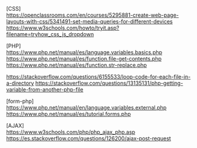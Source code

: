 [CSS]\
https://openclassrooms.com/en/courses/5295881-create-web-page-layouts-with-css/5341491-set-media-queries-for-different-devices
https://www.w3schools.com/howto/tryit.asp?filename=tryhow_css_js_dropdown

[PHP]\
https://www.php.net/manual/es/language.variables.basics.php
https://www.php.net/manual/es/function.file-get-contents.php
https://www.php.net/manual/es/function.str-replace.php

https://stackoverflow.com/questions/6155533/loop-code-for-each-file-in-a-directory
https://stackoverflow.com/questions/13135131/php-getting-variable-from-another-php-file

[form-php]\
https://www.php.net/manual/en/language.variables.external.php
https://www.php.net/manual/es/tutorial.forms.php

[AJAX]\
https://www.w3schools.com/php/php_ajax_php.asp
https://es.stackoverflow.com/questions/126200/ajax-post-request
